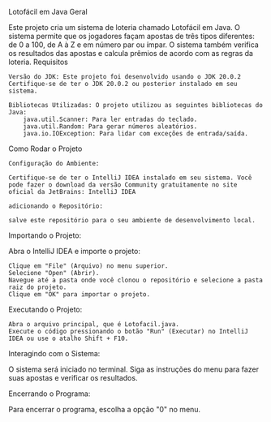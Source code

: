 Lotofácil em Java
Geral 

Este projeto cria um sistema de loteria chamado Lotofácil em Java. O sistema permite que os jogadores façam apostas de três tipos diferentes: de 0 a 100, de A à Z e em número par ou ímpar. O sistema também verifica os resultados das apostas e calcula prêmios de acordo com as regras da loteria.
Requisitos

    Versão do JDK: Este projeto foi desenvolvido usando o JDK 20.0.2 Certifique-se de ter o JDK 20.0.2 ou posterior instalado em seu sistema.

    Bibliotecas Utilizadas: O projeto utilizou as seguintes bibliotecas do Java:
        java.util.Scanner: Para ler entradas do teclado.
        java.util.Random: Para gerar números aleatórios.
        java.io.IOException: Para lidar com exceções de entrada/saída.

Como Rodar o Projeto

    Configuração do Ambiente:

    Certifique-se de ter o IntelliJ IDEA instalado em seu sistema. Você pode fazer o download da versão Community gratuitamente no site oficial da JetBrains: IntelliJ IDEA

    adicionando o Repositório:

    salve este repositório para o seu ambiente de desenvolvimento local.

Importando o Projeto:

Abra o IntelliJ IDEA e importe o projeto:

    Clique em "File" (Arquivo) no menu superior.
    Selecione "Open" (Abrir).
    Navegue até a pasta onde você clonou o repositório e selecione a pasta raiz do projeto.
    Clique em "OK" para importar o projeto.

Executando o Projeto:

    Abra o arquivo principal, que é Lotofacil.java.
    Execute o código pressionando o botão "Run" (Executar) no IntelliJ IDEA ou use o atalho Shift + F10.

Interagindo com o Sistema:

O sistema será iniciado no terminal. Siga as instruções do menu para fazer suas apostas e verificar os resultados.

Encerrando o Programa:

Para encerrar o programa, escolha a opção "0" no menu.
